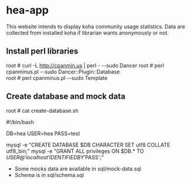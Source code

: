 hea-app
=======

This website intends to display koha community usage statistics. Data are collected from installed koha if librarian wants anonymously or not.

## Install perl libraries

  root # curl -L http://cpanmin.us | perl - --sudo Dancer
  root # perl cpanminus.pl --sudo Dancer::Plugin::Database                                                              
  root # perl cpanminus.pl --sudo Template                                                              

## Create database and mock data

  root # cat create-database.sh 

  #!/bin/bash
  
  DB=hea
  USER=hea
  PASS=test
  
  mysql -e "CREATE DATABASE $DB CHARACTER SET utf8 COLLATE utf8_bin;"
  mysql -e "GRANT ALL privileges ON $DB.* TO $USER@'localhost' IDENTIFIED BY '$PASS';"

- Some mocks data are available in sql/mock-data.sql
- Schema is in sql/schema.sql 
